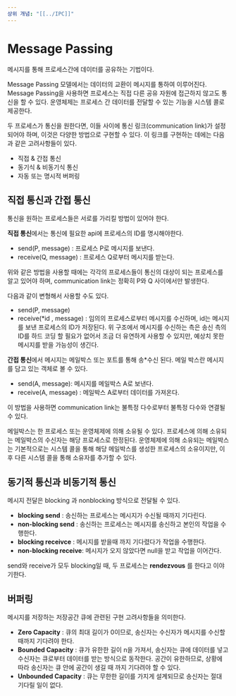 ```yaml
---
상위 개념: "[[../IPC]]"
---
```

# Message Passing
메시지를 통해 프로세스간에 데이터를 공유하는 기법이다.

Message Passing 모델에서는 데이터의 교환이 메시지를 통하여 이루어진다. Message Passing을 사용하면 프로세스는 직접 다른 공유 자원에 접근하지 않고도 통신을 할 수 있다. 운영체제는 프로세스 간 데이터를 전달할 수 있는 기능을 시스템 콜로 제공한다.

두 프로세스가 통신을 원한다면, 이들 사이에 통신 링크(communication link)가 설정되어야 하며, 이것은 다양한 방법으로 구현할 수 있다. 이 링크를 구현하는 데에는 다음과 같은 고려사항들이 있다.
* 직접 & 간접 통신
* 동기식 & 비동기식 통신
* 자동 또는 명시적 버퍼링

## 직접 통신과 간접 통신
통신을 원하는 프로세스들은 서로를 가리킬 방법이 있어야 한다.

**직접 통신**에서는 통신에 필요한 api에 프로세스의 ID를 명시해야한다.
* send(P, message) : 프로세스 P로 메시지를 보낸다.
* receive(Q, message) : 프로세스 Q로부터 메시지를 받는다.

위와 같은 방법을 사용할 때에는 각각의 프로세스들이 통신의 대상이 되는 프로세스를 알고 있어야 하며, communication link는 정확히 P와 Q 사이에서만 발생한다. 

다음과 같이 변형해서 사용할 수도 있다.
* send(P, message) 
* receive(\*id , message) : 임의의 프로세스로부터 메시지를 수신하며, id는 메시지를 보낸 프로세스의 ID가 저장된다.
위 구조에서 메시지를 수신하는 측은 송신 측의 ID를 하드 코딩 할 필요가 없어서 조금 더 유연하게 사용할 수 있지만, 예상치 못한 메시지를 받을 가능성이 생긴다.

**간접 통신**에서 메시지는 메일박스 또는 포트를 통해 송\*수신 된다. 메일 박스란 메시지를 담고 있는 객체로 볼 수 있다. 
* send(A, message): 메시지를 메일박스 A로 보낸다.
* receive(A, message) : 메일박스 A로부터 데이터를 가져온다.

이 방법을 사용하면 communication link는 불특정 다수로부터 불특정 다수와 연결될 수 있다.

메일박스는 한 프로세스 또는 운영체제에 의해 소유될 수 있다. 프로세스에 의해 소유되는 메일박스의 수신자는 해당 프로세스로 한정된다. 운영체제에 의해 소유되는 메일박스는 기본적으로는 시스템 콜을 통해 해당 메일박스를 생성한 프로세스의 소유이지만, 이후 다른 시스템 콜을 통해 소유자를 추가할 수 있다.

## 동기적 통신과 비동기적 통신

메시지 전달은 blocking 과 nonblocking 방식으로 전달될 수 있다.
* **blocking send** : 송신하는 프로세스는 메시지가 수신될 때까지 기다린다.
* **non-blocking send** : 송신하는 프로세스는 메시지를 송신하고 본인의 작업을 수행한다.
* **blocking receivce** : 메시지를 받을때 까지 기다렸다가 작업을 수행한다.
* **non-blocking receive**: 메시지가 오지 않았다면 null을 받고 작업을 이어간다.

send와 receive가 모두 blocking일 때, 두 프로세스는 **rendezvous** 를 한다고 이야기한다.

## 버퍼링
메시지를 저장하는 저장공간 큐에 관련된 구현 고려사항들을 의미한다.
* **Zero Capacity** : 큐의 최대 길이가 0이므로, 송신자는 수신자가 메시지를 수신할 때까지 기다려야 한다.
* **Bounded Capacity** : 큐가 유한한 길이 n을 가져서, 송신자는 큐에 데이터를 넣고 수신자는 큐로부터 데이터를 받는 방식으로 동작한다. 공간이 유한하므로, 상황에 따라 송신자는 큐 안에 공간이 생길 때 까지 기다려야 할 수 있다.
* **Unbounded Capacity** : 큐는 무한한 길이를 가지게 설계되므로 송신자는 절대 기다릴 일이 없다.
